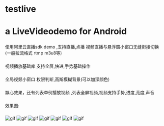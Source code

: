 # testlive
# a LiveVideodemo for Android
###
使用阿里云直播sdk demo ,支持直播,点播 视频直播与悬浮窗小窗口无缝衔接切换(一般拉流格式 rtmp m3u8等)
###
视频播放基础库 支持全屏,快进,手势基础操作
###
全局视频小窗口 权限判断,高斯模糊背景(可以加深颜色)
###
飘心效果，还有列表单例播放视频 ,列表全屏视频,视频支持手势,进度,亮度,声音
###
效果图:
###
![gif](https://github.com/PangHaHa12138/testlive/blob/master/app/Screenshot_gif/007.gif)
![gif](https://github.com/PangHaHa12138/testlive/blob/master/app/Screenshot_gif/001.gif)
![gif](https://github.com/PangHaHa12138/testlive/blob/master/app/Screenshot_gif/002.gif)
![gif](https://github.com/PangHaHa12138/testlive/blob/master/app/Screenshot_gif/003.gif)
![gif](https://github.com/PangHaHa12138/testlive/blob/master/app/Screenshot_gif/004.gif)
![gif](https://github.com/PangHaHa12138/testlive/blob/master/app/Screenshot_gif/005.gif)
![gif](https://github.com/PangHaHa12138/testlive/blob/master/app/Screenshot_gif/006.gif)

